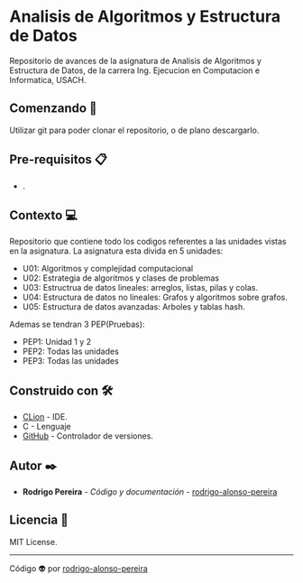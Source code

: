 # Analisis de Algoritmos y Estructura de Datos
Repositorio de avances de la asignatura de Analisis de Algoritmos y Estructura de Datos, de la carrera Ing. Ejecucion en Computacion e Informatica, USACH.

## Comenzando 🚀

Utilizar git para poder clonar el repositorio, o de plano descargarlo.

## Pre-requisitos 📋
- .


## Contexto 💻
Repositorio que contiene todo los codigos referentes a las unidades vistas en la asignatura.
La asignatura esta divida en 5 unidades:
- U01: Algoritmos y complejidad computacional
- U02: Estrategia de algoritmos y clases de problemas
- U03: Estructrua de datos lineales: arreglos, listas, pilas y colas.
- U04: Estructura de datos no lineales: Grafos y algoritmos sobre grafos.
- U05: Estructura de datos avanzadas: Arboles y tablas hash.

Ademas se tendran 3 PEP(Pruebas):
- PEP1: Unidad 1 y 2
- PEP2: Todas las unidades
- PEP3: Todas las unidades

## Construido con 🛠️

* [CLion](https://www.jetbrains.com/clion/) - IDE.
* C - Lenguaje
* [GitHub](https://github.com/) - Controlador de versiones.

## Autor ✒️
* **Rodrigo Pereira** - *Código y documentación* - [rodrigo-alonso-pereira](#rodrigo-alonso-pereira)

## Licencia 📄

MIT License.

---
Código 👽 por [rodrigo-alonso-pereira](https://github.com/rodrigo-alonso-pereira)
